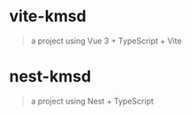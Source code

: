 # vite-kmsd
> a project using Vue 3 + TypeScript + Vite

# nest-kmsd
> a project using Nest + TypeScript
